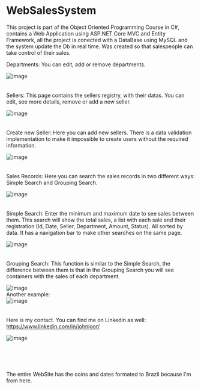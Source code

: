 # WebSalesSystem
This project is part of the Object Oriented Programming Course in C#, contains a Web Application using ASP.NET Core MVC and Entity Framework, all the project is conected 
with a DataBase using MySQL and the system update the Db in real time. Was created so that salespeople can take control of their sales.

Departments: You can edit, add or remove departments.

![image](https://user-images.githubusercontent.com/91505101/174821553-f7c3ef1e-1ee7-42c3-8945-b650d321e987.png)
<br />
<br />
<br />
Sellers: This page contains the sellers registry, with their datas. You can edit, see more details, remove or add a new seller.

![image](https://user-images.githubusercontent.com/91505101/174820588-5b7456cf-5934-449c-b746-3b11a203a619.png)
<br />
<br />
<br />
Create new Seller: Here you can add new sellers. There is a data validation implementation to make it impossible to create users without the required information.

![image](https://user-images.githubusercontent.com/91505101/174824885-6c24529b-bd31-4f45-9fdd-49194b3bdcff.png)
<br />
<br />
<br />
Sales Records: Here you can search the sales records in two different ways: Simple Search and Grouping Search.

![image](https://user-images.githubusercontent.com/91505101/174821684-775ab3b4-d4df-4011-9b27-ce80c2b96c8d.png)
<br />
<br />
<br />
Simple Search: Enter the minimum and maximum date to see sales between them. This search will show the total sales, a list with each sale
and their registration (Id, Date, Seller, Department, Amount, Status). All sorted by data. It has a navigation bar to make other searches on the same page.

![image](https://user-images.githubusercontent.com/91505101/174822618-4c12bd2e-9a4b-462a-b473-84961d4a4f62.png)
<br />
<br />
<br />
Grouping Search: This function is similar to the Simple Search, the difference between them is that in the Grouping Search you will see 
containers with the sales of each department.

![image](https://user-images.githubusercontent.com/91505101/174823583-bb895420-4991-4a43-82b9-fec1941b2fac.png)
<br />
Another example:
<br />
![image](https://user-images.githubusercontent.com/91505101/174824537-01c8746b-d84f-4440-90c0-e2bc6741fb27.png)
<br />
<br />
<br />
Here is my contact. You can find me on Linkedin as well: https://www.linkedin.com/in/johnigor/

![image](https://user-images.githubusercontent.com/91505101/174830289-f8a8dd0d-3d56-497e-9394-7eb7f9ef27cd.png)

<br />
<br />
<br />

The entire WebSite has the coins and dates formated to Brazil because I'm from here.
